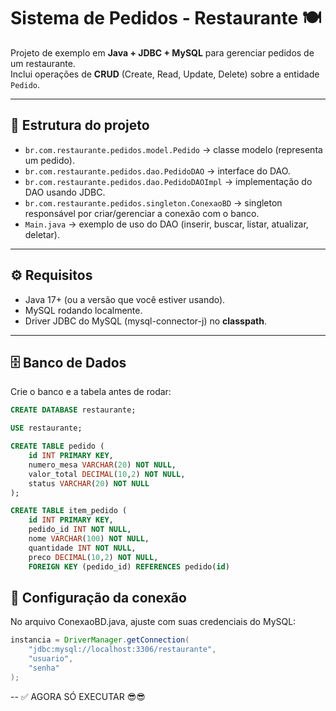 # Sistema de Pedidos - Restaurante 🍽️

Projeto de exemplo em **Java + JDBC + MySQL** para gerenciar pedidos de um restaurante.  
Inclui operações de **CRUD** (Create, Read, Update, Delete) sobre a entidade `Pedido`.

---

## 📌 Estrutura do projeto

- `br.com.restaurante.pedidos.model.Pedido` → classe modelo (representa um pedido).
- `br.com.restaurante.pedidos.dao.PedidoDAO` → interface do DAO.
- `br.com.restaurante.pedidos.dao.PedidoDAOImpl` → implementação do DAO usando JDBC.
- `br.com.restaurante.pedidos.singleton.ConexaoBD` → singleton responsável por criar/gerenciar a conexão com o banco.
- `Main.java` → exemplo de uso do DAO (inserir, buscar, listar, atualizar, deletar).

---

## ⚙️ Requisitos

- Java 17+ (ou a versão que você estiver usando).
- MySQL rodando localmente.
- Driver JDBC do MySQL (mysql-connector-j) no **classpath**.

---

## 🗄️ Banco de Dados

Crie o banco e a tabela antes de rodar:

```sql
CREATE DATABASE restaurante;

USE restaurante;

CREATE TABLE pedido (
    id INT PRIMARY KEY,
    numero_mesa VARCHAR(20) NOT NULL,
    valor_total DECIMAL(10,2) NOT NULL,
    status VARCHAR(20) NOT NULL
);

CREATE TABLE item_pedido (
    id INT PRIMARY KEY,
    pedido_id INT NOT NULL,
    nome VARCHAR(100) NOT NULL,
    quantidade INT NOT NULL,
    preco DECIMAL(10,2) NOT NULL,
    FOREIGN KEY (pedido_id) REFERENCES pedido(id)

```
## 🔌 Configuração da conexão

No arquivo ConexaoBD.java, ajuste com suas credenciais do MySQL:

```java
instancia = DriverManager.getConnection(
    "jdbc:mysql://localhost:3306/restaurante",
    "usuario",
    "senha"
);
```

-- ✅ AGORA SÓ EXECUTAR 😎😎

